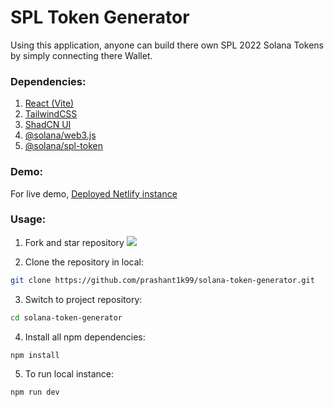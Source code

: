 # SPL Token Generator

Using this application, anyone can build there own SPL 2022 Solana Tokens by simply connecting there Wallet.

### Dependencies:

1.  [React (Vite)](https://vite.dev/guide/)
2.  [TailwindCSS](https://tailwindcss.com/)
3.  [ShadCN UI](https://ui.shadcn.com/)
4.  [@solana/web3.js](https://www.npmjs.com/package/@solana/web3.js)
5.  [@solana/spl-token](https://spl.solana.com/token)

### Demo:

For live demo, [Deployed Netlify instance](https://stg-prashant.netlify.app/)

### Usage:

1. Fork and star repository
   ![](./asset/fork.png)

2. Clone the repository in local:

```sh
git clone https://github.com/prashant1k99/solana-token-generator.git
```

3. Switch to project repository:

```sh
cd solana-token-generator
```

4. Install all npm dependencies:

```sh
npm install
```

5. To run local instance:

```sh
npm run dev
```
